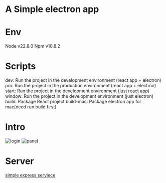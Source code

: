 # A Simple electron app 

# Env

Node v22.8.0
Npm v10.8.2

# Scripts

dev: Run the project in the development environment (react app + electron)
pro: Run the project in the production environment (react app + electron)
start: Run the project in the development environment (just react app)
window: Run the project in the development environment (just electron)
build: Package React project
build-mac: Package electron app for mac(need run build first)

# Intro

<img src="https://i.ibb.co/ssRxqdn/login.png" alt="login" border="0" />

<img src="https://i.ibb.co/jzDrt0V/panel.png" alt="panel" border="0" />

# Server

[simple express serviece](https://github.com/TaylorTang12138/todo_list_service)

